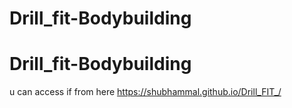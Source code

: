 # Drill_fit-Bodybuilding
# Drill_fit-Bodybuilding
u can access if from here
https://shubhammal.github.io/Drill_FIT_/
